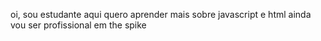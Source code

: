 oi, sou estudante aqui
quero aprender mais sobre javascript e html
ainda vou ser profissional em the spike
